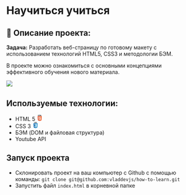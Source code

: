 # Научиться учиться

## 📰 Описание проекта:

**Задача:** Разработать веб-страницу по готовому макету с использованием технологий HTML5, CSS3 и методологии БЭМ.

В проекте можно ознакомиться с основными концепциями эффективного обучения нового материала.

![](./assets/how-to-learn.gif)

## Используемые технологии:

- HTML 5 <img src="https://raw.githubusercontent.com/devicons/devicon/master/icons/html5/html5-original-wordmark.svg" alt="html5" width="16" height="16"/>
- CSS 3 <img src="https://raw.githubusercontent.com/devicons/devicon/master/icons/css3/css3-original-wordmark.svg" alt="css3" width="16" height="16"/>
- БЭМ (DOM и файловая структура)
- Youtube API

## Запуск проекта

- Склонировать проект на ваш компьютер с Github с помощью команды: `git clone git@github.com:vladdevjs/how-to-learn.git`
- Запустить файл `index.html` в корневной папке
